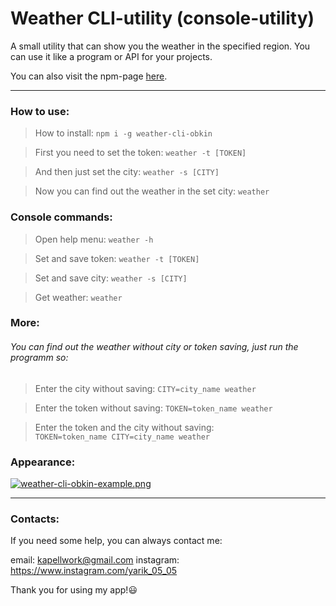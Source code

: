# Weather CLI-utility (console-utility)

A small utility that can show you the weather in the specified region.
You can use it like a program or API for your projects.

You can also visit the npm-page [here](https://www.npmjs.com/package/weather-cli-obkin).

---

### How to use:

> How to install: `npm i -g weather-cli-obkin`

> First you need to set the token: `weather -t [TOKEN]`

> And then just set the city: `weather -s [CITY]`

> Now you can find out the weather in the set city: `weather`

### Console commands:

> Open help menu: `weather -h`

> Set and save token: `weather -t [TOKEN]`

> Set and save city: `weather -s [CITY]`
    
> Get weather: `weather`

### More:

###### You can find out the weather without city or token saving, just run the programm so: 

> Enter the city without saving: `CITY=city_name weather`

> Enter the token without saving: `TOKEN=token_name weather`

> Enter the token and the city without saving: <br> 
`TOKEN=token_name CITY=city_name weather`

### Appearance:

[![weather-cli-obkin-example.png](https://i.postimg.cc/GhfZg7R8/weather-cli-obkin-example.png)](https://postimg.cc/JGb6GQGM)

---

### Contacts:

If you need some help, you can always contact me:

email: kapellwork@gmail.com 
instagram: https://www.instagram.com/yarik_05_05

Thank you for using my app!😃